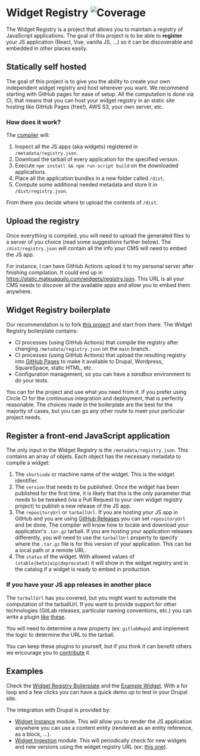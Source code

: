 # Widget Registry ![Coverage](https://js-widgets.github.io/js-widgets/assets/coverage.svg)

The Widget Registry is a project that allows you to maintain a registry of JavaScript applications. The goal of this project is to be able to **register** your JS application (React, Vue, vanilla JS, ...) so it can be discoverable and embedded in other places easily.

## Statically self hosted

The goal of this project is to give you the ability to create your own independent widget registry and host wherever you want. We recommend starting with GitHub pages for ease of setup. All the computation is done via CI, that means that you can host your widget registry in an static site hosting like GitHub Pages (free!), AWS S3, your own server, etc.

### How does it work?

The [compiler](https://github.com/js-widgets/js-widgets/tree/master/packages/js-widgets-compiler#readme) will:

1. Inspect all the JS apps (aka widgets) registered in `/metadata/registry.json`.
1. Download the tarball of every application for the specified version.
1. Execute `npm install && npm run-script build` on the downloaded applications.
1. Place all the application bundles in a new folder called `/dist`.
1. Compute some additional needed metadata and store it in `/dist/registry.json`.

From there you decide where to upload the contents of `/dist`.

## Upload the registry

Once everything is compiled, you will need to upload the generated files to a server of you choice (read some suggestions further below). The `/dist/registry.json` will contain all the info your CMS will need to embed the JS app.

For instance, I can have GitHub Actions upload it to my personal server after finishing compilation. It could end up in https://static.mateuaguilo.com/widgets/registry.json. This URL is all your CMS needs to discover all the available apps and allow you to embed them anywhere.

## Widget Registry boilerplate

Our recommendation is to fork [this project](https://github.com/js-widgets/widget-registry-boilerplate) and start from there. The Widget Registry boilerplate contains:

- CI processes (using GitHub Actions) that compile the registry after changing `/metadata/registry.json` on the `main` branch.
- CI processes (using GitHub Actions) that upload the resulting registry into [GitHub Pages](https://pages.github.com) to make it available to Drupal, Wordpress, SquareSpace, static HTML, etc.
- Configuration management, so you can have a _sandbox_ environment to do your tests.

You can for the project and use what you need from it. If you prefer using Circle CI for the continuous integration and deployment, that is perfectly reasonable. The choices made in the boilerplate are the best for the majority of cases, but you can go any other route to meet your particular project needs.

## Register a front-end JavaScript application

The only input in the Widget Registry is the `/metadata/registry.json`. This contains an array of objets. Each object has the necessary metadata to compile a widget:

1. The `shortcode` or machine name of the widget. This is the widget identifier.
1. The `version` that needs to be published. Once the widget has been published for the first time, it is likely that this is the only parameter that needs to be tweaked (via a Pull Request to your own widget registry project) to publish a new release of the JS app.
1. The `repositoryUrl` or `tarballUrl`. If you are hosting your JS app in GitHub and you are using [GitHub Releases](https://developer.github.com/v3/repos/releases) you can set `repositoryUrl` and be done. The compiler will know how to locate and download your application's `.tar.gz` tarball. If you are hosting your application releases differently, you will need to use the `tarballUrl` property to specify where the `.tar.gz` file is for this version of your application. This can be a local path or a remote URL.
1. The `status` of the widget. With allowed values of `(stable|beta|wip|deprecated)` it will show in the widget registry and in the catalog if a widget is ready to embed in production.

### If you have your JS app releases in another place

The `tarballUrl` has you covered, but you might want to automate the computation of the tarballUrl. If you want to provide support for other technologies (GitLab releases, particular naming conventions, etc.) you can write a plugin [like](https://github.com/js-widgets/js-widgets/tree/master/packages/js-widgets-ingestion-gh-releases) [these](https://github.com/js-widgets/js-widgets/tree/master/packages/js-widgets-ingestion-tarball).

You will need to determine a new property (ex: `gitlabRepo`) and implement the logic to determine the URL to the tarball.

You can keep these plugins to yourself, but if you think it can benefit others we encourage you to [contribute](https://github.com/js-widgets/js-widgets/blob/master/CONTRIBUTE.md) it.

## Examples

Check the [Widget Registry Boilerplate](https://github.com/js-widgets/widget-registry-boilerplate) and the [Example Widget](https://github.com/js-widgets/example-widget). With a for loop and a few clicks you can have a quick demo up to test in your Drupal site.

The integration with Drupal is provided by:

- [Widget Instance](https://www.drupal.org/project/widget_instance) module. This will allow you to render the JS application anywhere you can use a content entity (rendered as an entity reference, as a block, ...).
- [Widget Ingestion](https://www.drupal.org/project/widget_ingestion) module. This will periodically check for new widgets and new versions using the widget registry URL (ex: [this one](https://static.mateuaguilo.com/widgets/registry.json)).
